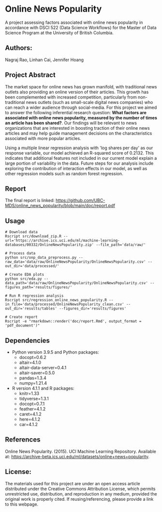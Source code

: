 # Online News Popularity

A project assessing factors associated with online news popularity in accordance with DSCI 522 (Data Science Workflows) for the Master of Data Science Program at the University of British Columbia.

## Authors: 

Nagraj Rao, Linhan Cai, Jennifer Hoang


## Project Abstract

The market space for online news has grown manifold, with traditional news outlets 
also providing an online version of their articles. This growth has been complemented 
with increased competition, particularly from non-traditional news outlets 
(such as small-scale digital news companies) who can reach a wider audience through social-media. 
For this project we aimed to answer the following inferential research question: 
**What factors are associated with online news popularity, measured by the number of times an article has been shared?**. 
Our findings will be relevant to news organizations that are interested in boosting traction of their online news articles 
and may help guide management decisions on the characteristics associated with more popular articles. 

Using a multiple linear regression analysis with 'log shares per day' as our response variable, our model achieved an R-squared score of 0.2132. This indicates that additional features not included in our current model explain a large portion of variability in the data. Future steps for our analysis include exploring the contribution of interaction effects in our model, as well as other regression models such as random forest regression. 

## Report

The final report is linked: https://github.com/UBC-MDS/online_news_popularity/blob/main/doc/report.pdf

## Usage

```
# Download data
Rscript src/download_zip.R --url='https://archive.ics.uci.edu/ml/machine-learning-databases/00332/OnlineNewsPopularity.zip' --file_path='data/raw/'

# Process data
python src/onp_data_preprocess.py --raw_data='data/raw/OnlineNewsPopularity/OnlineNewsPopularity.csv' --out_dir='data/processed/'

# Create EDA plots
python src/eda.py --data_path='data/raw/OnlineNewsPopularity/OnlineNewsPopularity.csv' --figures_path='results/figures/'

# Run R regression analysis
Rscript src/regression_online_news_popularity.R --in_file='data/processed/OnlineNewsPopularity_clean.csv' --out_dir='results/tables' --figures_dir='results/figures'

# Create report
Rscript -e "rmarkdown::render('doc/report.Rmd', output_format = 'pdf_document')"
```

## Dependencies
- Python version 3.9.5 and Python packages:
  - docopt=0.6.2
  - altair=4.1.0
  - altair-data-server=0.4.1
  - altair-saver=0.5.0
  - pandas=1.3.4
  - numpy=1.21.4
- R version 4.1.1 and R packages:
  - knitr=1.33
  - tidyverse=1.3.1
  - docopt=0.7.1
  - feather=4.1.2
  - caret=4.1.2
  - here=4.1.2
  - car=4.1.2

## References

Online News Popularity. (2015). UCI Machine Learning Repository. Available at: https://archive-beta.ics.uci.edu/ml/datasets/online+news+popularity.

## License:

The materials used for this project are under an open access article distributed under the Creative Commons Attribution License, which permits unrestricted use, distribution, and reproduction in any medium, provided the original work is properly cited. If reusing/referencing, please provide a link to this webpage.


